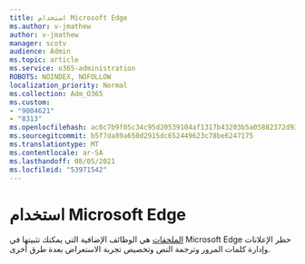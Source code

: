 ```yaml
---
title: استخدام Microsoft Edge
ms.author: v-jmathew
author: v-jmathew
manager: scotv
audience: Admin
ms.topic: article
ms.service: o365-administration
ROBOTS: NOINDEX, NOFOLLOW
localization_priority: Normal
ms.collection: Adm_O365
ms.custom:
- "9004621"
- "8313"
ms.openlocfilehash: ac0c7b9f05c34c95d20539104af1317b43203b5a05882372d93c98b80632ced3
ms.sourcegitcommit: b5f7da89a650d2915dc652449623c78be6247175
ms.translationtype: MT
ms.contentlocale: ar-SA
ms.lasthandoff: 08/05/2021
ms.locfileid: "53971542"
---
```

# <a name="use-microsoft-edge-extensions"></a>استخدام Microsoft Edge

[الملحقات](https://go.microsoft.com/fwlink/?linkid=2135619) هي الوظائف الإضافية التي يمكنك تثبيتها في Microsoft Edge حظر الإعلانات وإدارة كلمات المرور وترجمة النص وتخصيص تجربة الاستعراض بعدة طرق أخرى.
